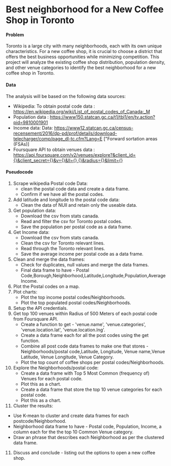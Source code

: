 # Best neighborhood for a New Coffee Shop in Toronto
#### Problem
Toronto is a large city with many neighborhoods, each with its own unique characteristics. For a new coffee shop, it is crucial to choose a district that offers the best business opportunities while minimizing competition. This project will analyze the existing coffee shop distribution, population density, and other venue categories to identify the best neighborhood for a new coffee shop in Toronto.
#### Data
The analysis will be based on the following data sources:</br>
   - Wikipedia: To obtain postal code data : https://en.wikipedia.org/wiki/List_of_postal_codes_of_Canada:_M</br>
   - Population data : https://www150.statcan.gc.ca/t1/tbl1/en/tv.action?pid=9810001901</br>
   - Income data: Data: https://www12.statcan.gc.ca/census-recensement/2016/dp-pd/prof/details/download-telecharger/comp/page_dl-tc.cfm?Lang=E ["Forward sortation areas (FSAs)]</br>
   - Foursquare API to obtain venues data : https://api.foursquare.com/v2/venues/explore?&client_id={}&client_secret={}&v={}&ll={},{}&radius={}&limit={}</br>
#### Pseudocode
1. Scrape wikipedia Postal code Data:
   - clean the postal code data and create a data frame.
   - Confirm if we have all the postal codes.
2. Add latitude and longitude to the postal code data:
   - Clean the data of NUll and retain only the useable data.
3. Get population data:
   - Download the csv from stats canada.
   - Read and filter the csv for Toronto postal codes.
   - Save the population per postal code as a data frame.
4. Get Income data:
   - Download the csv from stats canada.
   - Clean the csv for Toronto relevant lines.
   - Read through the Toronto relevant lines.
   - Save the average income per postal code as a data frame.
5. Clean and merge the data frames:
   - Check for duplicates, null values and merge the data frames.
   - Final data frame to have - Postal Code,Borough,Neighborhood,Latitude,Longitude,Population,Average Income.
6. Plot the Postal codes on a map.
7. Plot charts:
   - Plot the top income postal codes/Neighborhoods.
   - Plot the top populated postal codes/Neighborhoods.
8. Setup the API credentials.
9. Get top 100 venues within Radius of 500 Meters of each postal code from Foursquare API.
   - Create a function to get - 'venue.name', 'venue.categories', 'venue.location.lat', 'venue.location.lng'.
   - Create a data frame each for all the post codes using the get function.
   - Combine all post code data frames to make one that stores - Neighborhoods/postal code,Latitude, Longitude, Venue name,Venue Latitude, Venue Longitude, Venue Category.
   - Plot the top count of coffee shops per postal codes/Neighborhoods.
9. Explore the Neighborhoods/postal code:
   - Create a data frame with Top 5 Most Common (frequency of) Venues for each postal code.
   - Plot this as a chart.
   - Create a data frame that store the top 10 venue categories for each postal code.
   - Plot this as a chart.
10. Cluster the results:
   - Use K-mean to cluster and create data frames for each postcode/Neighborhood.
   - Neighborhood data frame to have - Postal code, Population, Income,  a column each for the the top 10 Common Venue category.
   - Draw an phrase that describes each Neighborhood as per the clustered data frame.
11. Discuss and conclude - listing out the options to open a new coffee shop.